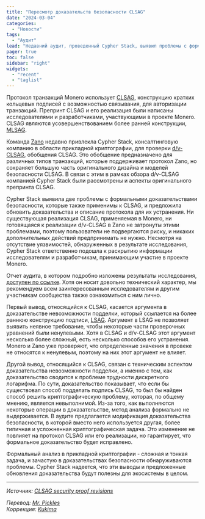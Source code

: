 ```yaml
---
title: "Пересмотр доказательств безопасности CLSAG"
date: "2024-03-04"
categories:
  - "Новости"
tags:
  - "Аудит"
lead: "Недавний аудит, проведенный Cypher Stack, выявил проблемы с формальными доказательствами безопасности CLSAG и предложил ряд исправлений. Эти исправления не затрагивают реализацию CLSAG в Monero, поэтому пользователи не подвергаются риску, и никаких действий предпринимать не нужно."
pager: true
toc: false
sidebar: "right"
widgets:
  - "recent"
  - "taglist"
---
```


Протокол транзакций Monero использует [CLSAG](https://eprint.iacr.org/2019/654), конструкцию кратких кольцевых подписей с возможностью связывания, для авторизации транзакций. Препринт CLSAG и его реализация были написаны исследователями и разработчиками, участвующими в проекте Monero. CLSAG являются усовершенствованием более ранней конструкции, [MLSAG](https://eprint.iacr.org/2015/1098).

Команда [Zano](https://zano.org/) недавно привлекла Cypher Stack, консалтинговую компанию в области прикладной криптографии, для проверки [d/v-CLSAG](https://github.com/hyle-team/docs/tree/master/zano/dv-CLSAG-extension), обобщения CLSAG. Это обобщение предназначено для различных типов транзакций, которые поддерживает протокол Zano, но сохраняет большую часть оригинального дизайна и моделей безопасности CLSAG. В связи с этим в рамках обзора d/v-CLSAG компанией Cypher Stack были рассмотрены и аспекты оригинального препринта CLSAG.

Cypher Stack выявила две проблемы с формальными доказательствами безопасности, которые также применимы к CLSAG, и предложила обновить доказательства и описание протокола для их устранения. Ни существующая реализация CLSAG, применяемая в Monero, ни готовящаяся к реализации d/v-CLSAG в Zano не затронуты этими проблемами, поэтому пользователи не подвергаются риску, и никаких дополнительных действий предпринимать не нужно. Несмотря на отсутствие уязвимостей, обнаруженных в результате исследования, Cypher Stack ответственно подошла к раскрытию информации исследователям и разработчикам, принимающим участие в проекте Monero.

Отчет аудита, в котором подробно изложены результаты исследования, [доступен по ссылке](https://github.com/cypherstack/zano-clsag-review/releases/tag/final). Хотя он носит довольно технический характер, мы рекомендуем всем заинтересованным исследователям и другим участникам сообщества также ознакомиться с ним лично.

Первый вывод, относящийся к CLSAG, касается аргумента в доказательстве невозможности подделки, который ссылается на более раннюю конструкцию подписи, [LSAG](https://eprint.iacr.org/2004/027). Аргумент в LSAG не позволяет выявить неявное требование, чтобы некоторые части проверочных уравнений были ненулевыми. Хотя в CLSAG и d/v-CLSAG этот аргумент несколько более сложный, есть несколько способов его устранения. Monero и Zano уже проверяют, что определенные значения в провеке не относятся к ненулевым, поэтому на них этот аргумент не влияет.

Другой вывод, относящийся к CLSAG, связан с техническим аспектом доказательства невозможности подделки, а именно с тем, как доказательство сводится к проблеме трудности дискретного логарифма. По сути, доказательство показывает, что если бы существовал способ подделать подпись CLSAG, то был бы найден способ решить криптографическую проблему, которая, по общему мнению, является невыполнимой. Из-за того, как выполняются некоторые операции в доказательстве, метод анализа формально не выдерживается. В аудите предлагается модификация доказательства безопасности, в которой вместо него используется другая, более типичная и усложненная криптографическая задача. Это изменение не повлияет на протокол CLSAG или его реализации, но гарантирует, что формальное доказательство будет исправлено.

Формальный анализ в прикладной криптографии - сложная и тонкая задача, и зачастую в доказательствах безопасности обнаруживаются проблемы. Cypher Stack надеется, что эти выводы и предложенные обновления доказательства будут полезны для экосистемы в целом.

---

_Источник: [CLSAG security proof revisions](https://www.getmonero.org/2024/03/08/clsag-security-proof-revisions.html)_

_Перевод: [Mr. Pickles](https://t.me/v1docq47)_  
_Коррекция: [Kukima](https://t.me/Kukima)_
